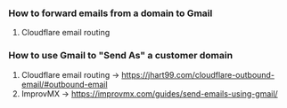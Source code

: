 ### How to forward emails from a domain to Gmail
1. Cloudflare email routing

### How to use Gmail to "Send As" a customer domain
1. Cloudflare email routing → https://jhart99.com/cloudflare-outbound-email/#outbound-email
2. ImprovMX → https://improvmx.com/guides/send-emails-using-gmail/
